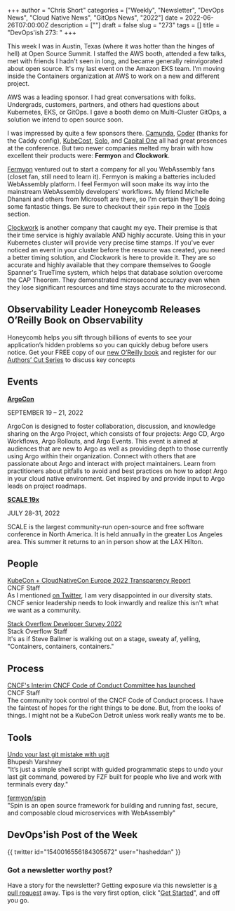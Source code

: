 +++
author = "Chris Short"
categories = ["Weekly", "Newsletter", "DevOps News", "Cloud Native News", "GitOps News", "2022"]
date = 2022-06-26T07:00:00Z
description = [""]
draft = false
slug = "273"
tags = []
title = "DevOps'ish 273: "
+++

This week I was in Austin, Texas (where it was hotter than the hinges of hell) at Open Source Summit. I staffed the AWS booth, attended a few talks, met with friends I hadn't seen in long, and became generally reinvigorated about open source. It's my last event on the Amazon EKS team. I'm moving inside the Containers organization at AWS to work on a new and different project.

AWS was a leading sponsor. I had great conversations with folks. Undergrads, customers, partners, and others had questions about Kubernetes, EKS, or GitOps. I gave a booth demo on Multi-Cluster GitOps, a solution we intend to open source soon.

I was impressed by quite a few sponsors there. [Camunda](https://camunda.com), [Coder](https://coder.com) (thanks for the Caddy config), [KubeCost](https://www.kubecost.com/), [Solo](https://www.solo.io/), and [Capital One](https://www.capitalone.com/tech/) all had great presences at the conference. But two newer companies melted my brain with how excellent their products were: **Fermyon** and **Clockwork**.

[Fermyon](https://www.fermyon.com) ventured out to start a company for all you WebAssembly fans (closet fan, still need to learn it). Fermyon is making a batteries included WebAssembly platform. I feel Fermyon will soon make its way into the mainstream WebAssembly developers' workflows. My friend Michelle Dhanani and others from Microsoft are there, so I'm certain they'll be doing some fantastic things. Be sure to checkout their `spin` repo in the [Tools](#tools) section.

[Clockwork](https://www.clockwork.io/) is another company that caught my eye. Their premise is that their time service is highly available AND highly accurate. Using this in your Kubernetes cluster will provide very precise time stamps. If you've ever noticed an event in your cluster before the resource was created, you need a better timing solution, and Clockwork is here to provide it. They are so accurate and highly available that they compare themselves to Google Spanner's TrueTime system, which helps that database solution overcome the CAP Theorem. They demonstrated microsecond accuracy even when they lose significant resources and time stays accurate to the microsecond.

## Observability Leader Honeycomb Releases O’Reilly Book on Observability

Honeycomb helps you sift through billions of events to see your application’s hidden problems so you can quickly debug before users notice. Get your FREE copy of our [new O’Reilly book](https://info.honeycomb.io/observability-engineering-oreilly-book-2022?utm_source=devopsish&utm_medium=newsletter&utm_campaign=oreilly_book_observability_engineering_2022&utm_id=oreillybook2022&utm_content=2113) and register for our [Authors’ Cut Series](https://www.honeycomb.io/oreilly-observability-engineering/?utm_source=devopsish&utm_medium=newsletter&utm_campaign=oreilly_authors_cut_series_2022&utm_id=oreillyauthorscut&utm_content=2112) to discuss key concepts

## Events

[**ArgoCon**](https://events.linuxfoundation.org/argocon/?source=devopsish)

SEPTEMBER 19 – 21, 2022

ArgoCon is designed to foster collaboration, discussion, and knowledge sharing on the Argo Project, which consists of four projects: Argo CD, Argo Workflows, Argo Rollouts, and Argo Events. This event is aimed at audiences that are new to Argo as well as providing depth to those currently using Argo within their organization. Connect with others that are passionate about Argo and interact with project maintainers. Learn from practitioners about pitfalls to avoid and best practices on how to adopt Argo in your cloud native environment. Get inspired by and provide input to Argo leads on project roadmaps.

[**SCALE 19x**](http://www.socallinuxexpo.org/?source=devopsish)

JULY 28-31, 2022

SCALE is the largest community-run open-source and free software conference in North America. It is held annually in the greater Los Angeles area. This summer it returns to an in person show at the LAX Hilton.

## People

[KubeCon + CloudNativeCon Europe 2022 Transparency Report](https://www.cncf.io/reports/kubecon-cloudnativecon-europe-2022/)  
CNCF Staff  
As I mentioned [on Twitter](https://twitter.com/ChrisShort/status/1540391736970821642), I am very disappointed in our diversity stats. CNCF senior leadership needs to look inwardly and realize this isn't what we want as a community.

[Stack Overflow Developer Survey 2022](https://survey.stackoverflow.co/2022/)  
Stack Overflow Staff  
It's as if Steve Ballmer is walking out on a stage, sweaty af, yelling, "Containers, containers, containers."

## Process

[CNCF's Interim CNCF Code of Conduct Committee has launched](https://www.cncf.io/blog/2022/06/23/cncfs-interim-cncf-code-of-conduct-committee-has-launched/)  
CNCF Staff  
The community took control of the CNCF Code of Conduct process. I have the faintest of hopes for the right things to be done. But, from the looks of things. I might not be a KubeCon Detroit unless work really wants me to be.

## Tools

[Undo your last git mistake with ugit](https://bhupesh.me/undo-your-last-git-mistake-with-ugit/)  
Bhupesh Varshney  
"It’s just a simple shell script with guided programmatic steps to undo your last git command, powered by FZF built for people who live and work with terminals every day."



[fermyon/spin](https://github.com/fermyon/spin)  
"Spin is an open source framework for building and running fast, secure, and composable cloud microservices with WebAssembly"

## DevOps'ish Post of the Week

{{ twitter id="1540016556184305672" user="hasheddan" }}

### Got a newsletter worthy post?

Have a story for the newsletter? Getting exposure via this newsletter is [a pull request](https://github.com/chris-short/devopsish.com/issues/new/choose) away. Tips is the very first option, click "[Get Started](https://github.com/chris-short/devopsish.com/issues/new?assignees=chris-short&labels=tips&template=TIPS.md&title=%5BTips%5D%3A+)", and off you go.
